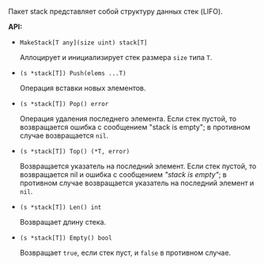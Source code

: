 Пакет stack представляет собой структуру данных стек (LIFO).

**API:**
- `MakeStack[T any](size uint) stack[T]`

	Аллоцирует и инициализирует стек размера `size` типа `T`.
  

- `(s *stack[T]) Push(elems ...T)`

	Операция вставки новых элементов.

- `(s *stack[T]) Pop() error`

	Операция удаления последнего элемента. Если стек пустой, то возвращается ошибка с сообщением "stack is empty"; в противном случае возвращается `nil`.

- `(s *stack[T]) Top() (*T, error)`

	Возвращается указатель на последний элемент. Если стек пустой, то возвращается nil и ошибка с сообщением *"stack is empty"*; в противном случае возвращается указатель на последний элемент и `nil`.

- `(s *stack[T]) Len() int`

	Возвращает длину стека.

- `(s *stack[T]) Empty() bool`

	Возвращает `true`, если стек пуст, и `false` в противном случае.
